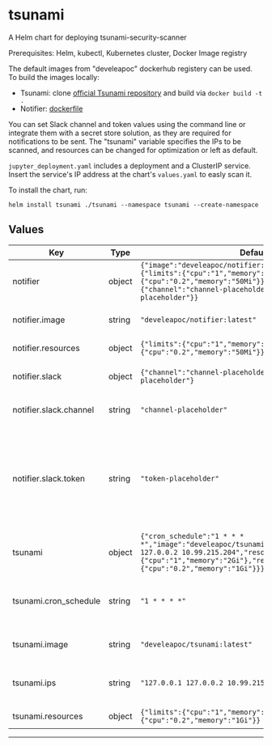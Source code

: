 # tsunami

A Helm chart for deploying tsunami-security-scanner

Prerequisites: Helm, kubectl, Kubernetes cluster, Docker Image registry

The default images from "develeapoc" dockerhub registery can be used.  
To build the images locally:
- Tsunami: clone [official Tsunami repository](https://github.com/google/tsunami-security-scanner/tree/master) and build via `docker build -t .`
- Notifier: [dockerfile](/docker-compose/local-notifier-dockerfile)

You can set Slack channel and token values using the command line or integrate them with a secret store solution, as they are required for notifications to be sent. The "tsunami" variable specifies the IPs to be scanned, and resources can be changed for optimization or left as default.  

`jupyter_deployment.yaml` includes a deployment and a ClusterIP service.  
Insert the service's IP address at the chart's `values.yaml` to easly scan it.  

To install the chart, run:
```
helm install tsunami ./tsunami --namespace tsunami --create-namespace
```

## Values

| Key | Type | Default | Description |
|-----|------|---------|-------------|
| notifier | object | `{"image":"develeapoc/notifier:latest","resources":{"limits":{"cpu":"1","memory":"100Mi"},"requests":{"cpu":"0.2","memory":"50Mi"}},"slack":{"channel":"channel-placeholder","token":"token-placeholder"}}` | Configuration for the notifier  |
| notifier.image | string | `"develeapoc/notifier:latest"` | Image and tag configuration |
| notifier.resources | object | `{"limits":{"cpu":"1","memory":"100Mi"},"requests":{"cpu":"0.2","memory":"50Mi"}}` | resources block |
| notifier.slack | object | `{"channel":"channel-placeholder","token":"token-placeholder"}` | Slack configuration block |
| notifier.slack.channel | string | `"channel-placeholder"` | channel to post results to  |
| notifier.slack.token | string | `"token-placeholder"` | Token place holder, should be stored at a secret store, here for tests only and should not be saved to git / gitops repo. |
| tsunami | object | `{"cron_schedule":"1 * * * *","image":"develeapoc/tsunami:latest","ips":"127.0.0.1 127.0.0.2 10.99.215.204","resources":{"limits":{"cpu":"1","memory":"2Gi"},"requests":{"cpu":"0.2","memory":"1Gi"}}}` | Configuration block for tsunami  |
| tsunami.cron_schedule | string | `"1 * * * *"` | configure cron schedule for tsunami cronjob |
| tsunami.image | string | `"develeapoc/tsunami:latest"` | Image and tag configuration |
| tsunami.ips | string | `"127.0.0.1 127.0.0.2 10.99.215.204"` | whitespace separated list of IPv4 addresses |
| tsunami.resources | object | `{"limits":{"cpu":"1","memory":"2Gi"},"requests":{"cpu":"0.2","memory":"1Gi"}}` | resources block |

----------------------------------------------